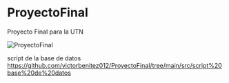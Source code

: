 # ProyectoFinal
Proyecto Final para la UTN

![ProyectoFinal](https://github.com/victorbenitez012/ProyectoFinal/assets/141685497/51dcf743-9404-4c39-b94b-a69d326dafa5)

script de la base de datos 
https://github.com/victorbenitez012/ProyectoFinal/tree/main/src/script%20base%20de%20datos

